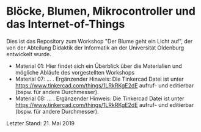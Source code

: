 # Blöcke, Blumen, Mikrocontroller und das Internet-of-Things

Dies ist das Repository zum Workshop "Der Blume geht ein Licht auf", der von der Abteilung Didaktik der Informatik an der Universität Oldenburg entwickelt wurde.

* Material 01: Hier findet sich ein Überblick über die Materialien und mögliche Abläufe des vorgestellten Workshops
* Material 07: ... . Ergänzender Hinweis: Die Tinkercad Datei ist unter https://www.tinkercad.com/things/1LRkRKgE2dE aufruf- und editierbar (bspw. für andere Durchmesser).
* Material 08: ... . Ergänzender Hinweis: Die Tinkercad Datei ist unter https://www.tinkercad.com/things/1LRkRKgE2dE aufruf- und editierbar (bspw. für andere Durchmesser).

Letzter Stand: 21. Mai 2019